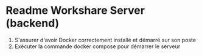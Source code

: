 # Readme Workshare Server (backend)

1. S'assurer d'avoir Docker correctement installé et démarré sur son poste
2. Exécuter la commande docker compose pour démarrer le serveur 
